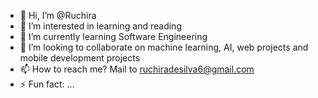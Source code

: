 - 👋 Hi, I’m @Ruchira
- 👀 I’m interested in learning and reading
- 🌱 I’m currently learning Software Engineering
- 💞️ I’m looking to collaborate on machine learning, AI, web projects and mobile development projects
- 📫 How to reach me? Mail to ruchiradesilva6@gmail.com
- ⚡ Fun fact: ...

<!---
WakandanMoose/WakandanMoose is a ✨ special ✨ repository because its `README.md` (this file) appears on your GitHub profile.
You can click the Preview link to take a look at your changes.
--->
